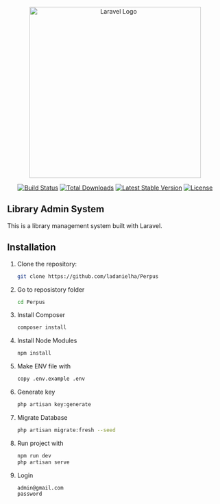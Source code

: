<p align="center"><a href="https://laravel.com" target="_blank"><img src="https://raw.githubusercontent.com/laravel/art/master/logo-lockup/5%20SVG/2%20CMYK/1%20Full%20Color/laravel-logolockup-cmyk-red.svg" width="400" alt="Laravel Logo"></a></p>

<p align="center">
<a href="https://github.com/laravel/framework/actions"><img src="https://github.com/laravel/framework/workflows/tests/badge.svg" alt="Build Status"></a>
<a href="https://packagist.org/packages/laravel/framework"><img src="https://img.shields.io/packagist/dt/laravel/framework" alt="Total Downloads"></a>
<a href="https://packagist.org/packages/laravel/framework"><img src="https://img.shields.io/packagist/v/laravel/framework" alt="Latest Stable Version"></a>
<a href="https://packagist.org/packages/laravel/framework"><img src="https://img.shields.io/packagist/l/laravel/framework" alt="License"></a>
</p>

## Library Admin System

This is a library management system built with Laravel.

## Installation

1. Clone the repository:
   ```bash
   git clone https://github.com/ladanielha/Perpus
2. Go to reposistory folder  
    ```bash
    cd Perpus
3. Install Composer  
    ```bash
    composer install
4. Install Node Modules
    ```bash
    npm install
5. Make ENV file with 
    ```bash
    copy .env.example .env
6. Generate key
    ```bash
    php artisan key:generate
7. Migrate Database
    ```bash
    php artisan migrate:fresh --seed
8. Run project with 
    ```bash
    npm run dev 
    php artisan serve
9. Login
    ```bash
    admin@gmail.com 
    password




